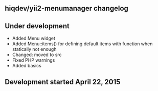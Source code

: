 hiqdev/yii2-menumanager changelog
---------------------------------

## Under development

- Added Menu widget
- Added Menu::items() for defining default items with function when statically not enough
- Changed: moved to src
- Fixed PHP warnings
- Added basics

## Development started April 22, 2015

